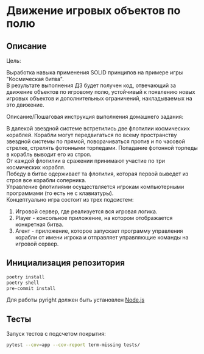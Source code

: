 # Движение игровых объектов по полю

## Описание

Цель:

Выработка навыка применения SOLID принципов на примере игры "Космическая битва".  
В результате выполнения ДЗ будет получен код, отвечающий за движение объектов по игровому полю, устойчивый к появлению новых игровых объектов и дополнительных ограничений, накладываемых на это движение.

Описание/Пошаговая инструкция выполнения домашнего задания:

В далекой звездной системе встретились две флотилии космических кораблей. Корабли могут передвигаться по всему пространству звездной системы по прямой, поворачиваться против и по часовой стрелке, стрелять фотонными торпедами. Попадание фотонной торпеды в корабль выводит его из строя.  
От каждой флотилии в сражении принимают участие по три космических корабля.  
Победу в битве одерживает та флотилия, которая первой выведет из строя все корабли соперника.  
Управление флотилиями осуществляется игрокам компьютерными программами (то есть не с клавиатуры).  
Концептуально игра состоит из трех подсистем:

1. Игровой сервер, где реализуется вся игровая логика.
2. Player - консольное приложение, на котором отображается конкретная битва.
3. Агент - приложение, которое запускает программу управления корабли от имени игрока и отправляет управляющие команды на игровой сервер.  


## Инициализация репозитория

```bash
poetry install
poetry shell
pre-commit install
```

Для работы pyright должен быть установлен [Node.js](https://nodejs.org/en/download/package-manager)

## Тесты

Запуск тестов с подсчетом покрытия:
```bash
pytest --cov=app --cov-report term-missing tests/
```
